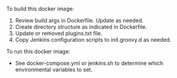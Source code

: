 To build this docker image:
1. Review build args in Dockerfile.  Update as needed.
2. Create directory structure as indicated in Dockerfile.
3. Update or removed plugins.txt file.
4. Copy Jenkins configuration scripts to init.groovy.d as needed.

To run this docker image:
- See docker-compose.yml or jenkins.sh to determine which environmental variables to set.